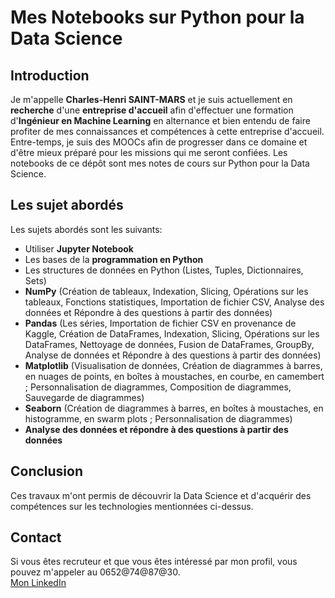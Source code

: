 # Mes Notebooks sur Python pour la Data Science

## Introduction
Je m'appelle **Charles-Henri SAINT-MARS** et je suis actuellement en **recherche** d'une **entreprise d'accueil** afin d'effectuer une formation d'**Ingénieur en Machine Learning** en alternance et bien entendu de faire profiter de mes connaissances et compétences à cette entreprise d'accueil. Entre-temps, je suis des MOOCs afin de progresser dans ce domaine et d'être mieux préparé pour les missions qui me seront confiées. Les notebooks de ce dépôt sont mes notes de cours sur Python pour la Data Science. 

## Les sujet abordés
Les sujets abordés sont les suivants:
- Utiliser **Jupyter Notebook**
- Les bases de la **programmation en Python**
- Les structures de données en Python (Listes, Tuples, Dictionnaires, Sets)
- **NumPy** (Création de tableaux, Indexation, Slicing, Opérations sur les tableaux, Fonctions statistiques, Importation de fichier CSV, Analyse des données et Répondre à des questions à partir des données)
- **Pandas** (Les séries, Importation de fichier CSV en provenance de Kaggle, Création de DataFrames, Indexation, Slicing, Opérations sur les DataFrames, Nettoyage de données, Fusion de DataFrames, GroupBy, Analyse de données et Répondre à des questions à partir des données)
- **Matplotlib** (Visualisation de données, Création de diagrammes à barres, en nuages de points, en boîtes à moustaches, en courbe, en camembert ; Personnalisation de diagrammes, Composition de diagrammes, Sauvegarde de diagrammes)
- **Seaborn** (Création de diagrammes à barres, en boîtes à moustaches, en histogramme, en swarm plots ; Personnalisation de diagrammes)
- **Analyse des données et répondre à des questions à partir des données**


## Conclusion
Ces travaux m'ont permis de découvrir la Data Science et d'acquérir des compétences sur les technologies mentionnées ci-dessus.

## Contact
Si vous êtes recruteur et que vous êtes intéressé par mon profil, vous pouvez m'appeler au 0652@74@87@30. <br>
[Mon LinkedIn](https://www.linkedin.com/in/charles-henri-saint-mars)

